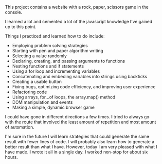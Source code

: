 This project contains a website with a rock, paper, scissors game in the console.

I learned a lot and cemented a lot of the javascript knowledge I've gained up to this point.

Things I practiced and learned how to do include:
- Employing problem solving strategies
- Starting with pen and paper algorithm writing
- Selecting a value randomly
- Declaring, creating, and passing arguments to functions
- Nesting functions and if statements
- Using a for loop and incrementing variables
- Concatenating and embeding variables into strings using backticks
- Creating a usable button
- Fixing bugs, optimizing code efficiency, and improving user experience
- Refactoring code
- Using arrays, for...of loops, the array.map() method
- DOM manipulation and events
- Making a simple, dynamic browser game

I could have gone in different directions a few times. I tried to always go with the route that involved the least amount of repetition and most amount of automation.

I'm sure in the future I will learn strategies that could generate the same result with fewer lines of code. I will probably also learn how to generate a better result than what I have. However, today I am very pleased with what I have made. I wrote it all in a single day. I worked non-stop for about six hours.